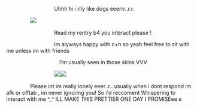             Uhhh hi i rlly like dogs eeerrr..r.r.

      ![](https://media.discordapp.net/attachments/1233809238170538096/1247219948980277268/ezgif-6-98be36576a.gif?ex=665f3b98&is=665dea18&hm=a83abb97409cb69f3f039f2082c70e5f4dec8a0e7f7b1911315ae6d1d08b6517&=)

            Read my rentry b4 you interact please ! 

            Im alyways happy with c+h so yeah feel free to sit with me unless im with friends
   
                I'm usually seen in those skins VVV

            ![](https://media.discordapp.net/attachments/1233809238170538096/1247221930034200647/frame_011_delay-0.04s.gif?ex=665f3d70&is=665debf0&hm=7963e0b2459611e864299550c46fab2ec8bd6658d49b7741c2cf377cf5efb7a8&=)![](https://media.discordapp.net/attachments/1233809238170538096/1247222063874310225/frame_068_delay-0.04s.gif?ex=665f3d90&is=665dec10&hm=1db13af3a0d605242f98b1f26790495c3366fcd5358ec835e53291949eca9ee4&=)

      Please int im really lonely eeer..r.. usually when i dont respond im afk or offtab , im never ignoring you! So i'd reccoment Whispering to interact with me ^_^
ILL MAKE THIS PRETTIER ONE DAY I PROMISEee e
